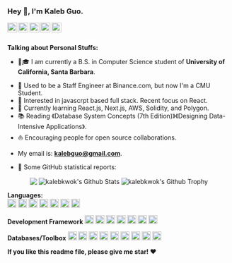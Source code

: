### Hey 👋, I'm Kaleb Guo.


<a href="https://www.zhihu.com/people/kaleb-86">
  <img align="left" alt="Zhihu" width="22px" src="https://cdn.jsdelivr.net/npm/simple-icons@v3/icons/zhihu.svg" />
</a>
<a href="https://leetcode-cn.com/u/kalebkwok/">
  <img align="left" alt="Leetcode" width="22px" src="https://cdn.jsdelivr.net/npm/simple-icons@v3/icons/leetcode.svg" />
</a>
<a href="https://www.linkedin.com/in/kaleb-kwok/">
  <img align="left" alt="LinkedIn" width="22px" src="https://cdn.jsdelivr.net/npm/simple-icons@3.13.0/icons/linkedin.svg
" />
</a>
<a href="https://ilab.cs.ucsb.edu/">
  <img align="left" alt="FourEyesLab" width="22px" src="https://cdn.jsdelivr.net/npm/simple-icons@3.13.0/icons/pytorch.svg" />
</a>
<a href="mailto: kalebguo@gmail.com ">
  <img align="left" alt="Gmail" width="22px" src="https://cdn.jsdelivr.net/npm/simple-icons@3.12.2/icons/gmail.svg" />
</a>
<br />
<br />


**Talking about Personal Stuffs:**

- 👨🎓 I am currently a B.S. in Computer Science student of **University of California, Santa Barbara**.
* 💼   Used to be a Staff Engineer at Binance.com, but now I'm a CMU Student.
* 🧐   Interested in javascrpt based full stack. Recent focus on React.
* 🌱   Currently learning React.js, Next.js, AWS, Solidity, and Polygon.
* 📚   Reading 《Database System Concepts (7th Edition)》《Designing Data-Intensive Applications》.
* ⛵   Encouraging people for open source collaborations.
- My email is: **kalebguo@gmail.com**.


* 👑   Some GitHub statistical reports:
<p align="center">
<img align="center" src="https://github-readme-stats.vercel.app/api/top-langs/?username=kalebkwok&hide_langs_below=1&theme=default&line_height=27&layout=compact" />
<img align="center" src="https://github-readme-stats.vercel.app/api?username=kalebkwok&show_icons=true&count_private=true&include_all_commits=true&line_height=21" alt="kalebkwok's Github Stats" />
<img align="center" src="https://github-profile-trophy.vercel.app/?username=kalebkwok&column=7" alt="kalebkwok's Github Trophy" />
</p>


**Languages:**  
<code><img height="20" src="https://cdn.jsdelivr.net/npm/simple-icons@3.12.2/icons/javascript.svg"></code>
<code><img height="20" src="https://cdn.jsdelivr.net/npm/simple-icons@3.12.2/icons/python.svg"></code>
<code><img height="20" src="https://cdn.jsdelivr.net/npm/simple-icons@3.12.2/icons/cplusplus.svg"></code>
<code><img height="20" src="https://cdn.jsdelivr.net/npm/simple-icons@3.12.2/icons/java.svg"></code>
<code><img height="20" src="https://cdn.jsdelivr.net/npm/simple-icons@3.12.2/icons/ruby.svg"></code>
<code><img height="20" src="https://cdn.jsdelivr.net/npm/simple-icons@3.12.2/icons/html5.svg"></code>
<code><img height="20" src="https://cdn.jsdelivr.net/npm/simple-icons@3.12.2/icons/css3.svg"></code>


**Development Framework**
<code><img height="20" src="https://cdn.jsdelivr.net/npm/simple-icons@3.12.2/icons/react.svg"></code>
<code><img height="20" src="https://cdn.jsdelivr.net/npm/simple-icons@3.12.2/icons/redux.svg"></code>
<code><img height="20" src="https://cdn.jsdelivr.net/npm/simple-icons@3.12.2/icons/next-dot-js.svg"></code>
<code><img height="20" src="https://cdn.jsdelivr.net/npm/simple-icons@3.12.2/icons/node-dot-js.svg"></code>
<code><img height="20" src="https://cdn.jsdelivr.net/npm/simple-icons@3.12.2/icons/numpy.svg"></code>
<code><img height="20" src="https://cdn.jsdelivr.net/npm/simple-icons@3.12.2/icons/pytorch.svg"></code>
<code><img height="20" src="https://cdn.jsdelivr.net/npm/simple-icons@3.12.2/icons/scikit-learn.svg"></code>


**Databases/Toolbox**
<code><img height="20" src="https://cdn.jsdelivr.net/npm/simple-icons@3.12.2/icons/mysql.svg"></code>
<code><img height="20" src="https://cdn.jsdelivr.net/npm/simple-icons@3.12.2/icons/mongodb.svg"></code>
<code><img height="20" src="https://cdn.jsdelivr.net/npm/simple-icons@3.12.2/icons/postgresql.svg"></code>
<code><img height="20" src="https://cdn.jsdelivr.net/npm/simple-icons@3.12.2/icons/apollographql.svg"></code>
<code><img height="20" src="https://cdn.jsdelivr.net/npm/simple-icons@3.12.2/icons/amazonaws.svg"></code>
<code><img height="20" src="https://cdn.jsdelivr.net/npm/simple-icons@3.12.2/icons/jekyll.svg"></code>
<code><img height="20" src="https://cdn.jsdelivr.net/npm/simple-icons@3.12.2/icons/tailwindcss.svg"></code>
<code><img height="20" src="https://cdn.jsdelivr.net/npm/simple-icons@3.12.2/icons/material-ui.svg"></code>
<code><img height="20" src="https://cdn.jsdelivr.net/npm/simple-icons@3.12.2/icons/git.svg"></code>



**If you like this readme file, please give me star! ❤️**
